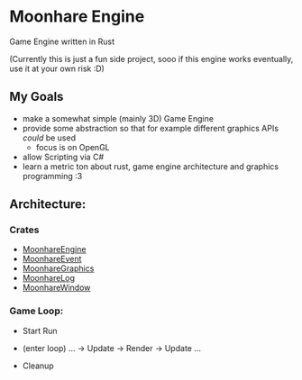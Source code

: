 # Moonhare Engine
Game Engine written in Rust

(Currently this is just a fun side project, sooo if this engine works eventually, use it at your own risk :D)


## My Goals
- make a somewhat simple (mainly 3D) Game Engine
- provide some abstraction so that for example different graphics APIs _could_ be used
    - focus is on OpenGL
- allow Scripting via C#
- learn a metric ton about rust, game engine architecture and graphics programming :3

## Architecture:

### Crates
- [MoonhareEngine](moonhare_engine/)
- [MoonhareEvent](crates/moonhare_event/)
- [MoonhareGraphics](crates/moonhare_graphics/)
- [MoonhareLog](crates/moonhare_log/)
- [MoonhareWindow](crates/moonhare_window/)


### Game Loop:
- Start Run
            
- (enter loop) ... -> Update -> Render -> Update ...   

- Cleanup   






